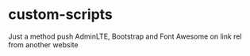 # custom-scripts
 Just a method push AdminLTE, Bootstrap and Font Awesome on link rel from another website
